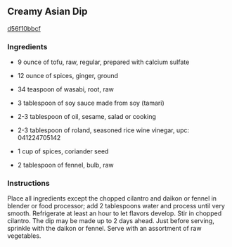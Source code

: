## Creamy Asian Dip

[d56f10bbcf](http://www.food.com/recipe/creamy-asian-dip-298351)

### Ingredients

 - 9 ounce of tofu, raw, regular, prepared with calcium sulfate

 - 12 ounce of spices, ginger, ground

 - 34 teaspoon of wasabi, root, raw

 - 3 tablespoon of soy sauce made from soy (tamari)

 - 2-3 tablespoon of oil, sesame, salad or cooking

 - 2-3 tablespoon of roland, seasoned rice wine vinegar, upc: 041224705142

 - 1 cup of spices, coriander seed

 - 2 tablespoon of fennel, bulb, raw

### Instructions

Place all ingredients except the chopped cilantro and daikon or fennel in blender or food processor; add 2 tablespoons water and process until very smooth. Refrigerate at least an hour to let flavors develop. Stir in chopped cilantro. The dip may be made up to 2 days ahead. Just before serving, sprinkle with the daikon or fennel. Serve with an assortment of raw vegetables.